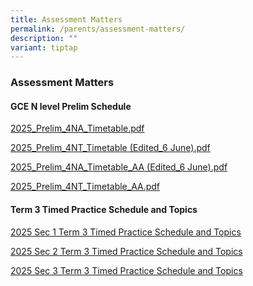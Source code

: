 ```yaml
---
title: Assessment Matters
permalink: /parents/assessment-matters/
description: ""
variant: tiptap
---
```

<h3>Assessment Matters</h3>
<h4>GCE N level Prelim Schedule</h4>
<p><a href="/files/Parents/Assessment Matters/2025_Prelim_4NA_Timetable.pdf" rel="noopener nofollow" target="_blank">2025_Prelim_4NA_Timetable.pdf</a>
</p>
<p><a href="/files/Parents/Assessment Matters/2025_Prelim_4NT_Timetable_Edited_6June_.pdf" rel="noopener nofollow" target="_blank">2025_Prelim_4NT_Timetable (Edited_6 June).pdf</a>
</p>
<p><a href="/files/Parents/Assessment Matters/2025_Prelim_4NA_Timetable_AA___Edited_6_June_.pdf" rel="noopener nofollow" target="_blank">2025_Prelim_4NA_Timetable_AA (Edited_6 June).pdf</a>
</p>
<p><a href="/files/Parents/Assessment Matters/2025_Prelim_4NT_Timetable_AA_.pdf" rel="noopener nofollow" target="_blank">2025_Prelim_4NT_Timetable_AA.pdf</a>
</p>
<h4>Term 3 Timed Practice Schedule and Topics</h4>
<p><a href="/files/Prospective Students/2025_Sec_1_Term_3_Timed_Practice_Schedule_and_Topics.pdf" rel="noopener nofollow" target="_blank">2025 Sec 1 Term 3 Timed Practice Schedule and Topics</a>
</p>
<p><a href="/files/Prospective Students/2025_Sec_2_Term_3_Timed_Practice_Schedule_and_Topics.pdf" rel="noopener nofollow" target="_blank">2025 Sec 2 Term 3 Timed Practice Schedule and Topics</a>
</p>
<p><a href="/files/Prospective Students/2025_Sec_3_Term_3_Timed_Practice_Schedule_and_Topics.pdf" rel="noopener nofollow" target="_blank">2025 Sec 3 Term 3 Timed Practice Schedule and Topics</a>
</p>